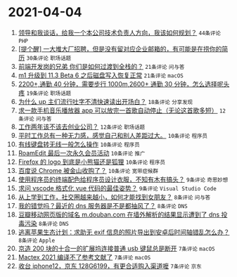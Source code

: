 # 2021-04-04

1. [领导和我谈话，给我一个本公司技术负责人方向，我该如何规划？](https://www.v2ex.com/t/767885) `44条评论` `PHP`
1. [[提个醒] 一大堆大厂招聘，但是没有留对应企业邮箱的，有可能是在捞你的简历](https://www.v2ex.com/t/767879) `30条评论` `职场话题`
1. [前端开发岗的兄弟 你们是如何过渡到全栈的？](https://www.v2ex.com/t/767877) `21条评论` `问与答`
1. [m1 升级到 11.3 Beta 6 之后磁盘写入恢复正常](https://www.v2ex.com/t/767897) `21条评论` `macOS`
1. [2200+,通勤 40 分钟，需要步行 1000m,2600+ 通勤 30 分钟，怎么选择呢头疼](https://www.v2ex.com/t/767890) `19条评论` `职场话题`
1. [为什么 up 主们流行吐字不清快速读出开场白？](https://www.v2ex.com/t/767902) `18条评论` `分享发现`
1. [求一款手机音乐播放器 app 可以放完一首歌自动停止（无论这首歌多短）](https://www.v2ex.com/t/767921) `12条评论` `问与答`
1. [工作两年该不该去创业公司？](https://www.v2ex.com/t/767915) `12条评论` `职场话题`
1. [平时工作总有一种无力感，感觉自己和别人差距过大。](https://www.v2ex.com/t/767938) `10条评论` `程序员`
1. [有线键盘转无线一般怎么操作](https://www.v2ex.com/t/767914) `10条评论` `程序员`
1. [RoamEdit 最后一次永久会员活动](https://www.v2ex.com/t/767894) `10条评论` `推广`
1. [Firefox 的 logo 到底是小熊猫还是狐狸](https://www.v2ex.com/t/767875) `10条评论` `程序员`
1. [百度说 Chrome 被金山收购了？](https://www.v2ex.com/t/767871) `10条评论` `宽带症候群`
1. [使用程序员的终端配色给程序员设计衣服，不知有木有搞头？](https://www.v2ex.com/t/767878) `9条评论` `奇思妙想`
1. [求问 vscode 格式化 vue 代码的最佳姿势？](https://www.v2ex.com/t/767876) `9条评论` `Visual Studio Code`
1. [从上学到工作，社交圈越来越小，如何才能找到女朋友？](https://www.v2ex.com/t/767934) `8条评论` `问与答`
1. [我的错觉吗？最近的 dns 服务器是不是都抽风了？](https://www.v2ex.com/t/767930) `8条评论` `DNS`
1. [豆瓣移动网页版的域名 m.douban.com 在墙外解析的结果显示遭到了 dns 投毒污染](https://www.v2ex.com/t/767917) `8条评论` `DNS`
1. [逃离苹果生态计划：求助无 exif 信息的照片导出到安卓后时间轴错乱怎么办？](https://www.v2ex.com/t/767910) `8条评论` `Apple`
1. [京造 200 块的十合一的扩展坞连接普通 usb 键鼠总是断开](https://www.v2ex.com/t/767920) `7条评论` `macOS`
1. [Mactex 2021 编译不了参考文献了](https://www.v2ex.com/t/767895) `7条评论` `macOS`
1. [收台 iphone12，京东 128G6199，有更合适购入渠道嚒](https://www.v2ex.com/t/767893) `7条评论` `京东`
